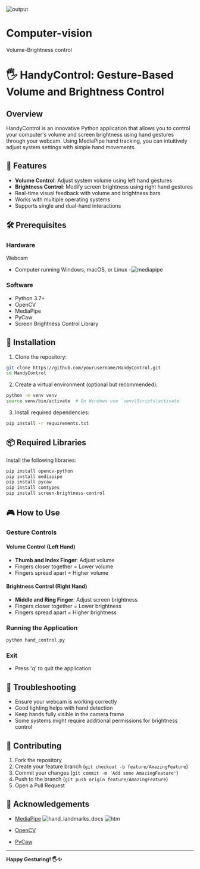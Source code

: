 ![output](https://github.com/user-attachments/assets/0bcaac0b-78c8-4925-9d3e-cdcf3c7752f0)
# Computer-vision
Volume-Brightness control
# 🖐️ HandyControl: Gesture-Based Volume and Brightness Control

## Overview

HandyControl is an innovative Python application that allows you to control your computer's volume and screen brightness using hand gestures through your webcam. Using MediaPipe hand tracking, you can intuitively adjust system settings with simple hand movements.

## 🌟 Features

- **Volume Control**: Adjust system volume using left hand gestures
- **Brightness Control**: Modify screen brightness using right hand gestures
- Real-time visual feedback with volume and brightness bars
- Works with multiple operating systems
- Supports single and dual-hand interactions

## 🛠️ Prerequisites

### Hardware
 Webcam
- Computer running Windows, macOS, or Linux
-![mediapipe](https://github.com/user-attachments/assets/902fd392-dd76-4342-8449-a9ae8f5581e1)
### Software
- Python 3.7+
- OpenCV
- MediaPipe
- PyCaw
- Screen Brightness Control Library

## 🔧 Installation

1. Clone the repository:
```bash
git clone https://github.com/yourusername/HandyControl.git
cd HandyControl
```

2. Create a virtual environment (optional but recommended):
```bash
python -m venv venv
source venv/bin/activate  # On Windows use `venv\Scripts\activate`
```

3. Install required dependencies:
```bash
pip install -r requirements.txt
```

## 📦 Required Libraries

Install the following libraries:
```bash
pip install opencv-python
pip install mediapipe
pip install pycaw
pip install comtypes
pip install screen-brightness-control
```

## 🎮 How to Use

### Gesture Controls

#### Volume Control (Left Hand)
- **Thumb and Index Finger**: Adjust volume
- Fingers closer together = Lower volume
- Fingers spread apart = Higher volume

#### Brightness Control (Right Hand)
- **Middle and Ring Finger**: Adjust screen brightness
- Fingers closer together = Lower brightness
- Fingers spread apart = Higher brightness

### Running the Application
```bash
python hand_control.py
```

### Exit
- Press 'q' to quit the application

## 🚨 Troubleshooting

- Ensure your webcam is working correctly
- Good lighting helps with hand detection
- Keep hands fully visible in the camera frame
- Some systems might require additional permissions for brightness control

## 🤝 Contributing

1. Fork the repository
2. Create your feature branch (`git checkout -b feature/AmazingFeature`)
3. Commit your changes (`git commit -m 'Add some AmazingFeature'`)
4. Push to the branch (`git push origin feature/AmazingFeature`)
5. Open a Pull Request


## 🙌 Acknowledgements

- [MediaPipe](https://learnopencv.com/introduction-to-mediapipe/)
 ![hand_landmarks_docs](https://github.com/user-attachments/assets/c15ed161-6be0-4540-a5cb-03992702fc5e)
 ![htm](https://github.com/user-attachments/assets/9afd5d2f-8e8a-4520-9475-3eee171fc4a1)
 
- [OpenCV](https://opencv.org/)
- [PyCaw](https://pycaw.readthedocs.io/en/latest/)

---

**Happy Gesturing! 🖐️✨**
